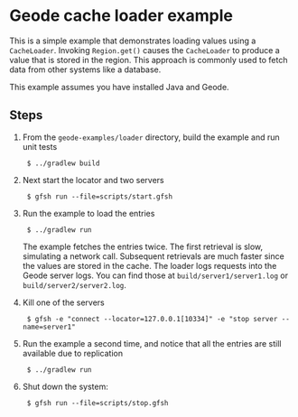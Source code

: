 <!--
Licensed to the Apache Software Foundation (ASF) under one or more
contributor license agreements.  See the NOTICE file distributed with
this work for additional information regarding copyright ownership.
The ASF licenses this file to You under the Apache License, Version 2.0
(the "License"); you may not use this file except in compliance with
the License.  You may obtain a copy of the License at

     http://www.apache.org/licenses/LICENSE-2.0

Unless required by applicable law or agreed to in writing, software
distributed under the License is distributed on an "AS IS" BASIS,
WITHOUT WARRANTIES OR CONDITIONS OF ANY KIND, either express or implied.
See the License for the specific language governing permissions and
limitations under the License.
-->

# Geode cache loader example

This is a simple example that demonstrates loading values using a
`CacheLoader`.  Invoking `Region.get()` causes the `CacheLoader` to
produce a value that is stored in the region.  This approach is
commonly used to fetch data from other systems like a database.

This example assumes you have installed Java and Geode.

## Steps

1. From the `geode-examples/loader` directory, build the example and
   run unit tests

        $ ../gradlew build

2. Next start the locator and two servers

        $ gfsh run --file=scripts/start.gfsh

3. Run the example to load the entries

        $ ../gradlew run

    The example fetches the entries twice.  The first retrieval is slow,
    simulating a network call.  Subsequent retrievals are much faster since the
    values are stored in the cache.  The loader logs requests into the Geode
    server logs.  You can find those at `build/server1/server1.log` or
    `build/server2/server2.log`.

4. Kill one of the servers

        $ gfsh -e "connect --locator=127.0.0.1[10334]" -e "stop server --name=server1"

5. Run the example a second time, and notice that all the entries are still available due to replication

        $ ../gradlew run 

6. Shut down the system:

        $ gfsh run --file=scripts/stop.gfsh
